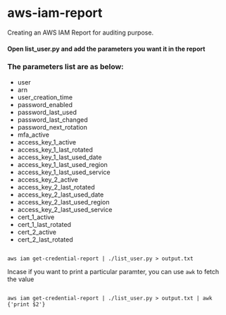 # aws-iam-report

Creating an AWS IAM Report for auditing purpose.

#### Open list_user.py and add the parameters you want it in the report

### The parameters list are as below:

- user
- arn
- user_creation_time
- password_enabled
- password_last_used
- password_last_changed
- password_next_rotation
- mfa_active
- access_key_1_active
- access_key_1_last_rotated
- access_key_1_last_used_date
- access_key_1_last_used_region
- access_key_1_last_used_service
- access_key_2_active
- access_key_2_last_rotated
- access_key_2_last_used_date
- access_key_2_last_used_region
- access_key_2_last_used_service
- cert_1_active
- cert_1_last_rotated
- cert_2_active
- cert_2_last_rotated

```

aws iam get-credential-report | ./list_user.py > output.txt

```

Incase if you want to print a particular paramter, you can use ```awk``` to fetch the value

```

aws iam get-credential-report | ./list_user.py > output.txt | awk {'print $2'}

```
